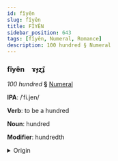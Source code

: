 ```yaml
---
id: fîyên
slug: fîyên
title: FÎYÊN
sidebar_position: 643
tags: [fîyên, Numeral, Romance]
description: 100 hundred § Numeral
---
```


### fîyên&emsp;<span kind="abugida">ɤɟɀ̃ʇ</span>

*100 hundred* **§** [Numeral](../../tags/Numeral)

**IPA**: /ˈfi.jen/

**Verb**: to be a hundred

**Noun**: hundred

**Modifier**: hundredth

<details>
    <summary>Origin</summary>
    Spanish cien [ˈθjẽn]<br/>
    <em>Romance Language Family</em>
</details>